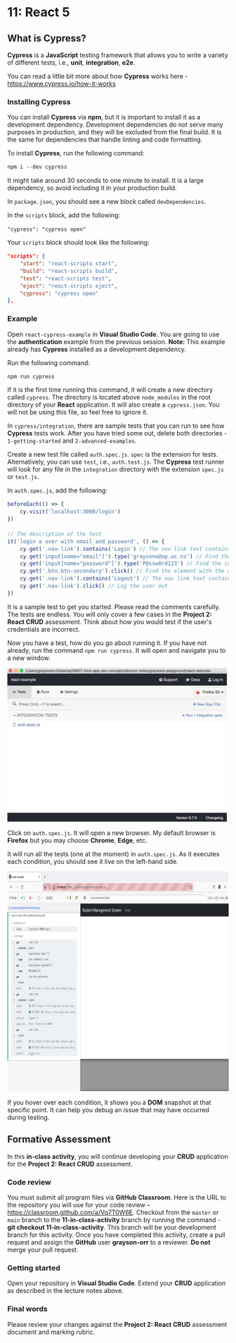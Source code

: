 # 11: React 5

## What is Cypress?

**Cypress** is a **JavaScript** testing framework that allows you to write a variety of different tests, i.e., **unit**, **integration**, **e2e**.

You can read a little bit more about how **Cypress** works here - <https://www.cypress.io/how-it-works>

### Installing Cypress

You can install **Cypress** via **npm**, but it is important to install it as a development dependency. Development dependencies do not serve many purposes in production, and they will be excluded from the final build. It is the same for dependencies that handle linting and code formatting.

To install **Cypress**, run the following command:

```md
npm i --dev cypress
```

It might take around 30 seconds to one minute to install. It is a large dependency, so avoid including it in your production build.

In `package.json`, you should see a new block called `devDependencies`.

In the `scripts` block, add the following:

`"cypress": "cypress open"`

Your `scripts` block should look like the following:

```json
"scripts": {
    "start": "react-scripts start",
    "build": "react-scripts build",
    "test": "react-scripts test",
    "eject": "react-scripts eject",
    "cypress": "cypress open"
},
```

### Example

Open `react-cypress-example` in **Visual Studio Code**. You are going to use the **authentication** example from the previous session. **Note:** This example already has **Cypress** installed as a development dependency.

Run the following command:

```bash
npm run cypress
```

If it is the first time running this command, it will create a new directory called `cypress`. The directory is located above `node_modules` in the root directory of your **React** application. It will also create a `cypress.json`. You will not be using this file, so feel free to ignore it.

In `cypress/integration`, there are sample tests that you can run to see how **Cypress** tests work. After you have tried some out, delete both directories - `1-getting-started` and `2-advanced-examples`.

Create a new test file called `auth.spec.js`. `spec` is the extension for tests. Alternatively, you can use `test`, i.e., `auth.test.js`. The **Cypress** test runner will look for any file in the `integration` directory with the extension `spec.js` or `test.js`.

In `auth.spec.js`, add the following:

```js
beforeEach(() => {
    cy.visit('localhost:3000/login') 
})

// The description of the test
it('login a user with email and password', () => {
    cy.get('.nav-link').contains('Login') // The nav link text contains "Login"
    cy.get('input[name="email"]').type('graysono@op.ac.nz') // Find the input with the name "email", then type a value
    cy.get('input[name="password"]').type('P@ssw0rd123') // Find the input with the name "password", then type a value
    cy.get('.btn.btn-secondary').click() // Find the element with the class .btn.btn-secondary, then click it
    cy.get('.nav-link').contains('Logout') // The nav link text contains "Logout"
    cy.get('.nav-link').click() // Log the user out
})
```

It is a sample test to get you started. Please read the comments carefully. The tests are endless. You will only cover a few cases in the **Project 2: React CRUD** assessment. Think about how you would test if the user's credentials are incorrect.

Now you have a test, how do you go about running it. If you have not already, run the command `npm run cypress`. It will open and navigate you to a new window.

<img src="../resources/img/12-react-5-cypress/react-cypress-1.png" width="500" height="350">

Click on `auth.spec.js`. It will open a new browser. My default browser is **Firefox** but you may choose **Chrome**, **Edge**, etc.

It will run all the tests (one at the moment) in `auth.spec.js`. As it executes each condition, you should see it live on the left-hand side.

<img src="../resources/img/12-react-5-cypress/react-cypress-2.png" width="750" height="500">

If you hover over each condition, it shows you a **DOM** snapshot at that specific point. It can help you debug an issue that may have occurred during testing.

## Formative Assessment

In this **in-class activity**, you will continue developing your **CRUD** application for the **Project 2: React CRUD** assessment.

### Code review

You must submit all program files via **GitHub Classroom**. Here is the URL to the repository you will use for your code review – <https://classroom.github.com/a/Vq7T0W6E>. Checkout from the `master` or `main` branch to the **11-in-class-activity** branch by running the command - **git checkout 11-in-class-activity**. This branch will be your development branch for this activity. Once you have completed this activity, create a pull request and assign the **GitHub** user **grayson-orr** to a reviewer. **Do not** merge your pull request.

### Getting started

Open your repository in **Visual Studio Code**. Extend your **CRUD** application as described in the lecture notes above.

### Final words

Please review your changes against the **Project 2: React CRUD** assessment document and marking rubric.
